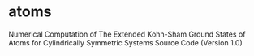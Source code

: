# atoms
Numerical Computation of The Extended Kohn-Sham Ground States of Atoms for Cylindrically Symmetric Systems Source Code (Version 1.0)
